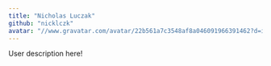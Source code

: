 ```yaml
---
title: "Nicholas Luczak"
github: "nicklczk"
avatar: "//www.gravatar.com/avatar/22b561a7c3548af8a046091966391462?d=identicon"
---
```


User description here!
